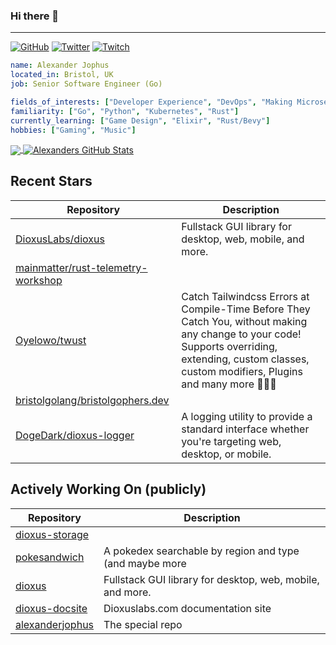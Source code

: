 ### Hi there 👋

---

<a href="https://github.com/alexanderjophus"><img src="https://img.shields.io/github/followers/alexanderjophus.svg?label=GitHub&style=social" alt="GitHub"></a>
<a href="https://twitter.com/AlexanderJophus"><img src="https://img.shields.io/twitter/follow/AlexanderJophus?label=Twitter&style=social" alt="Twitter"></a>
<a href="https://twitch.tv/dejophus"><img src="https://img.shields.io/twitch/status/dejophus?style=social" alt="Twitch"></a>

```yaml
name: Alexander Jophus
located_in: Bristol, UK
job: Senior Software Engineer (Go)

fields_of_interests: ["Developer Experience", "DevOps", "Making Microservices Go Zoom"]
familiarity: ["Go", "Python", "Kubernetes", "Rust"]
currently_learning: ["Game Design", "Elixir", "Rust/Bevy"]
hobbies: ["Gaming", "Music"]
```

<a href="https://github.com/alexanderjophus/alexanderjophus">
  <img align="center" src="https://github-readme-stats-git-masterrstaa-rickstaa.vercel.app/api/top-langs?username=alexanderjophus&hide=java,html,tex&langs_count=3&theme=vision-friendly-dark" />
</a>
<a href="https://github.com/alexanderjophus/alexanderjophus">
  <img align="center" src="https://github-readme-stats-git-masterrstaa-rickstaa.vercel.app/api?username=alexanderjophus&show_icons=true&line_height=27&count_private=true&theme=vision-friendly-dark" alt="Alexanders GitHub Stats" />
</a>

## Recent Stars
| Repository | Description |
|---|---|
| [DioxusLabs/dioxus](https://www.github.com/DioxusLabs/dioxus) | Fullstack GUI library for desktop, web, mobile, and more. |
| [mainmatter/rust-telemetry-workshop](https://www.github.com/mainmatter/rust-telemetry-workshop) |  |
| [Oyelowo/twust](https://www.github.com/Oyelowo/twust) | Catch Tailwindcss Errors  at Compile-Time Before They Catch You, without making any change to your code!  Supports overriding, extending, custom classes, custom modifiers, Plugins and many more 🚀🔥🦀 |
| [bristolgolang/bristolgophers.dev](https://www.github.com/bristolgolang/bristolgophers.dev) |  |
| [DogeDark/dioxus-logger](https://www.github.com/DogeDark/dioxus-logger) | A logging utility to provide a standard interface whether you're targeting web, desktop, or mobile. |

## Actively Working On (publicly)
| Repository | Description |
|---|---|
| [dioxus-storage](https://www.github.com/alexanderjophus/dioxus-storage) |  |
| [pokesandwich](https://www.github.com/alexanderjophus/pokesandwich) | A pokedex searchable by region and type (and maybe more |
| [dioxus](https://www.github.com/alexanderjophus/dioxus) | Fullstack GUI library for desktop, web, mobile, and more. |
| [dioxus-docsite](https://www.github.com/alexanderjophus/dioxus-docsite) | Dioxuslabs.com documentation site |
| [alexanderjophus](https://www.github.com/alexanderjophus/alexanderjophus) | The special repo |
